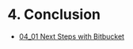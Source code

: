# 4. Conclusion

<!-- TocStart -->
- [04_01 Next Steps with Bitbucket](./04_01_next_steps/README.md)
<!-- TocEnd -->


<!-- FooterSkip -->
